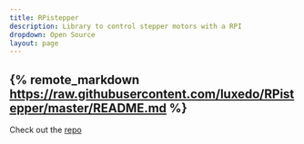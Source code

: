 ```yaml
---
title: RPistepper
description: Library to control stepper motors with a RPI
dropdown: Open Source
layout: page
---
```

{% remote_markdown https://raw.githubusercontent.com/luxedo/RPistepper/master/README.md %}
----
Check out the [repo](https://github.com/luxedo/RPistepper)
